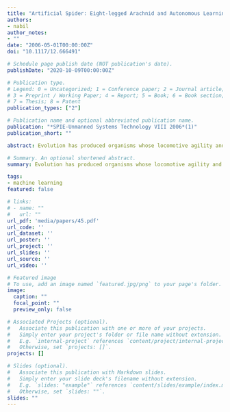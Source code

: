 ```yaml
---
title: "Artificial Spider: Eight-legged Arachnid and Autonomous Learning of Locomotion"
authors:
- nabil
author_notes:
- ""
date: "2006-05-01T00:00:00Z"
doi: "10.1117/12.666491"

# Schedule page publish date (NOT publication's date).
publishDate: "2020-10-09T00:00:00Z"

# Publication type.
# Legend: 0 = Uncategorized; 1 = Conference paper; 2 = Journal article;
# 3 = Preprint / Working Paper; 4 = Report; 5 = Book; 6 = Book section;
# 7 = Thesis; 8 = Patent
publication_types: ["2"]

# Publication name and optional abbreviated publication name.
publication: "*SPIE-Unmanned Systems Technology VIII 2006*(1)"
publication_short: ""

abstract: Evolution has produced organisms whose locomotive agility and adaptivity mock the difficulty faced by robotic scientists. The problem of locomotion, which nature has solved so well, is surprisingly complex and difficult. We explore the ability of an artificial eight-legged arachnid, or animat, to autonomously learn a locomotive gait in a three-dimensional environment. We take a physics-based approach at modeling the world and the virtual body of the animat. The arachnid-like animat learns muscular control functions using simulated annealing techniques, which attempts to maximize forward velocity and minimize energy expenditure. We experiment with varying the weight of these parameters and the resulting locomotive gaits. We perform two experiments in which the first is a naive physics model of the body and world which uses point-masses and idealized joints and muscles. The second experiment is a more realistic simulation using rigid body elements with distributed mass, friction, motors, and mechanical joints. By emphasizing physical aspects we wish to minimize, a number of interesting gaits emerge.

# Summary. An optional shortened abstract.
summary: Evolution has produced organisms whose locomotive agility and adaptivity mock the difficulty faced by robotic scientists.

tags:
- machine learning
featured: false

# links:
# - name: ""
#   url: ""
url_pdf: 'media/papers/45.pdf'
url_code: ''
url_dataset: ''
url_poster: ''
url_project: ''
url_slides: ''
url_source: ''
url_video: ''

# Featured image
# To use, add an image named `featured.jpg/png` to your page's folder. 
image:
  caption: ""
  focal_point: ""
  preview_only: false

# Associated Projects (optional).
#   Associate this publication with one or more of your projects.
#   Simply enter your project's folder or file name without extension.
#   E.g. `internal-project` references `content/project/internal-project/index.md`.
#   Otherwise, set `projects: []`.
projects: []

# Slides (optional).
#   Associate this publication with Markdown slides.
#   Simply enter your slide deck's filename without extension.
#   E.g. `slides: "example"` references `content/slides/example/index.md`.
#   Otherwise, set `slides: ""`.
slides: ""
---
```


<!-- {{% alert note %}}
Click the *Cite* button above to demo the feature to enable visitors to import publication metadata into their reference management software.
{{% /alert %}}

{{% alert note %}}
Click the *Slides* button above to demo Academic's Markdown slides feature.
{{% /alert %}}

Supplementary notes can be added here, including [code and math](https://sourcethemes.com/academic/docs/writing-markdown-latex/). -->
